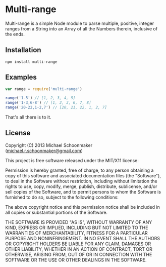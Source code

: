 # Multi-range

Multi-range is a simple Node module to parse multiple, positive, integer ranges from a String into an Array of all the
Numbers therein, inclusive of the ends.

## Installation

    npm install multi-range
    
## Examples

```javascript
var range = require('multi-range')

range('1-5') // [1, 2, 3, 4, 5]
range('1-3,6-8') // [1, 2, 3, 6, 7, 8]
range('20-22,1-2,7') // [20, 21, 22, 1, 2, 7]
```

That's all there is to it.

## License

Copyright (C) 2013 Michael Schoonmaker (michael.r.schoonmaker@gmail.com)

This project is free software released under the MIT/X11 license:

Permission is hereby granted, free of charge, to any person obtaining a copy
of this software and associated documentation files (the "Software"), to deal
in the Software without restriction, including without limitation the rights
to use, copy, modify, merge, publish, distribute, sublicense, and/or sell
copies of the Software, and to permit persons to whom the Software is
furnished to do so, subject to the following conditions:

The above copyright notice and this permission notice shall be included in
all copies or substantial portions of the Software.

THE SOFTWARE IS PROVIDED "AS IS", WITHOUT WARRANTY OF ANY KIND, EXPRESS OR
IMPLIED, INCLUDING BUT NOT LIMITED TO THE WARRANTIES OF MERCHANTABILITY,
FITNESS FOR A PARTICULAR PURPOSE AND NONINFRINGEMENT. IN NO EVENT SHALL THE
AUTHORS OR COPYRIGHT HOLDERS BE LIABLE FOR ANY CLAIM, DAMAGES OR OTHER
LIABILITY, WHETHER IN AN ACTION OF CONTRACT, TORT OR OTHERWISE, ARISING FROM,
OUT OF OR IN CONNECTION WITH THE SOFTWARE OR THE USE OR OTHER DEALINGS IN
THE SOFTWARE.
